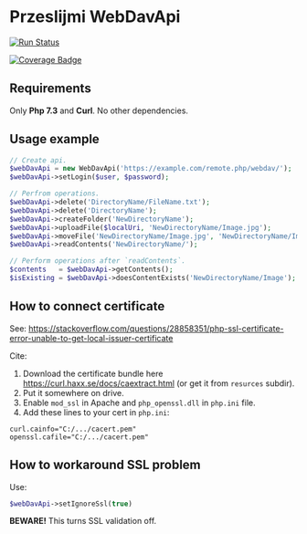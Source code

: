 # Przeslijmi WebDavApi

[![Run Status](https://api.shippable.com/projects/5e4da235124ede0007d6b891/badge?branch=master)]()

[![Coverage Badge](https://api.shippable.com/projects/5e4da235124ede0007d6b891/coverageBadge?branch=master)]()


## Requirements

Only **Php 7.3** and **Curl**. No other dependencies.


## Usage example

```php
// Create api.
$webDavApi = new WebDavApi('https://example.com/remote.php/webdav/');
$webDavApi->setLogin($user, $password);

// Perfrom operations.
$webDavApi->delete('DirectoryName/FileName.txt');
$webDavApi->delete('DirectoryName');
$webDavApi->createFolder('NewDirectoryName');
$webDavApi->uploadFile($localUri, 'NewDirectoryName/Image.jpg');
$webDavApi->moveFile('NewDirectoryName/Image.jpg', 'NewDirectoryName/ImageRenamed.jpg');
$webDavApi->readContents('NewDirectoryName/');

// Perform operations after `readContents`.
$contents   = $webDavApi->getContents();
$isExisting = $webDavApi->doesContentExists('NewDirectoryName/Image');
```


## How to connect certificate

See: https://stackoverflow.com/questions/28858351/php-ssl-certificate-error-unable-to-get-local-issuer-certificate

Cite:

1. Download the certificate bundle here https://curl.haxx.se/docs/caextract.html (or get it from `resurces` subdir).
1. Put it somewhere on drive.
1. Enable `mod_ssl` in Apache and `php_openssl.dll` in `php.ini` file.
1. Add these lines to your cert in `php.ini`:

```
curl.cainfo="C:/.../cacert.pem"
openssl.cafile="C:/.../cacert.pem"
```

## How to workaround SSL problem

Use:

```php
$webDavApi->setIgnoreSsl(true)
```

**BEWARE!** This turns SSL validation off.
